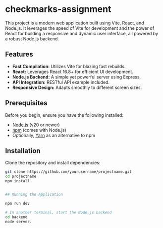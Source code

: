 # checkmarks-assignment

This project is a modern web application built using Vite, React, and Node.js. It leverages the speed of Vite for development and the power of React for building a responsive and dynamic user interface, all powered by a robust Node.js backend.

## Features

- **Fast Compilation:** Utilizes Vite for blazing fast rebuilds.
- **React:** Leverages React 16.8+ for efficient UI development.
- **Node.js Backend:** A simple yet powerful server using Express.
- **API Integration:** RESTful API example included.
- **Responsive Design:** Adapts smoothly to different screen sizes.

## Prerequisites

Before you begin, ensure you have the following installed:
- [Node.js](https://nodejs.org/) (v20 or newer)
- [npm](https://npmjs.com/) (comes with Node.js)
- Optionally, [Yarn](https://yarnpkg.com/) as an alternative to npm

## Installation

Clone the repository and install dependencies:

```bash
git clone https://github.com/yourusername/projectname.git
cd projectname
npm install


## Running the Application

npm run dev

# In another terminal, start the Node.js backend
cd backend
node server.
